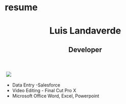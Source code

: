 # resume
<header>
  <h1> Luis Landaverde </h1>
  <h2> Developer </h2>
</header>
<img class="thumbnail-picture">
     <img class="thumbnail"
          src="https://scontent-lax3-1.xx.fbcdn.net/v/t1.0-9/12144733_1042369392461497_5206043141510820558_n.jpg?oh=237081418e366cec1231e0a954b2ab76&oe=58A816B7" class="thumbnail-picture">
     
<section class="skills">
  <ul>
    <li>Data Entry -Salesforce
      <li>Video Editing - Final Cut Pro X
    <li>Microsoft Office Word, Excel, Powerpoint </section>
  <section class="experience">
  </section>
